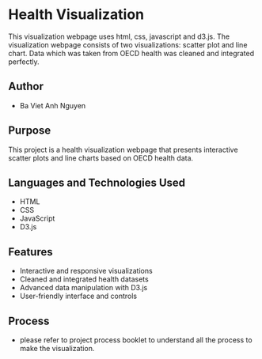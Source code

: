 # Health Visualization
 This visualization webpage uses html, css, javascript and d3.js. The visualization webpage consists of two visualizations: scatter plot and line chart. Data which was taken from OECD health was cleaned and integrated perfectly.

## Author

- Ba Viet Anh Nguyen

## Purpose

This project is a health visualization webpage that presents interactive scatter plots and line charts based on OECD health data.

## Languages and Technologies Used

- HTML
- CSS
- JavaScript
- D3.js

## Features

- Interactive and responsive visualizations
- Cleaned and integrated health datasets
- Advanced data manipulation with D3.js
- User-friendly interface and controls

## Process
- please refer to project process booklet to understand all the process to make the visualization.
